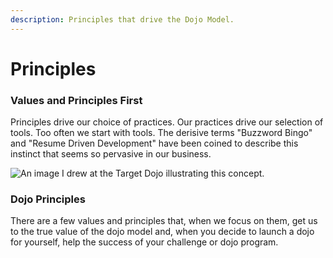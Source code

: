 ```yaml
---
description: Principles that drive the Dojo Model.
---
```


# Principles

### Values and Principles First

Principles drive our choice of practices. Our practices drive our selection of tools. Too often we start with tools. The derisive terms "Buzzword Bingo" and "Resume Driven Development" have been coined to describe this instinct that seems so pervasive in our business.

![An image I drew at the Target Dojo illustrating this concept.](https://s3.us-west-2.amazonaws.com/secure.notion-static.com/772f9d78-ea36-42c0-a201-77110f498f56/I3LGZhhRPmTJCWUqc2kg_thumb_dcb.jpg?AWSAccessKeyId=ASIAT73L2G45BTOSWGP7&Expires=1553196600&Signature=jwO5DI5%2BSOAnfLuqKEBSakf7m2o%3D&response-content-disposition=filename%20%3D%22I3LGZhhRPmTJCWUqc2kg_thumb_dcb.jpg%22&x-amz-security-token=FQoGZXIvYXdzEMj%2F%2F%2F%2F%2F%2F%2F%2F%2F%2FwEaDNpd%2BQ4FduBx%2FKlNWyK3A%2FByH6y1ZpNRBGJHkt6J1GUqV5QSjxOYleJgXbQp%2FaXYEuWR5UcX7d5TXaWmv1Ek2JMFtUTzS3UPjZo%2BZNPtTCJ%2FUel7VMEYyNgBiud1GMg%2B0ROAnqOg1KkQ2SQXdO8nLGgHRzk%2FGzc8HWZ0Z6eme%2BCRO6jeQNGbiXk5bnxqipAqb6bw9qAri5uB2YwPq7t1JG8Gdf2v%2BEtBa%2BPrZKdqXgjy5PptF6R99gMBJGYm5A6cTmeyIkpxYjh9vi81fEhECw%2B9etMOtxHMjdQvQFdXUuEKTRYmLCjTTcO1U7SAjA1%2FZX5Jw%2B6yEePxhw0jz8HXO9roV1i%2FNS%2BsxnUYgyVvMG1pkTYqc8oxsR0LkQv%2B9arFfaKI9V20nNJJhY2O7iusChwG7AdxGJ7yrlIYX6fBREDNoJ%2BmIp1f%2Bk%2FZuK0PiYcUhj11PaZrFOBYA382MCaMip6jY9L2e%2FflzgVtXMS4Zy4n8Lq7FY07hA3CzbSow3NXpf8mVOz%2FqjSeuYWcMEwUGvSnvW1E32KcihyGgb%2FYm6wBurgsf%2FziMWYPEqr9IWbRbD%2B4xx4n5Gc40mhFD9bFKtmmWnW9s5kos6rJ5AU%3D)

### Dojo Principles

There are a few values and principles that, when we focus on them, get us to the true value of the dojo model and, when you decide to launch a dojo for yourself, help the success of your challenge or dojo program.




